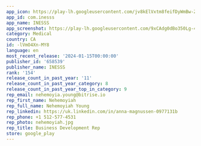 ```yaml
---
app_icon: https://play-lh.googleusercontent.com/jv8kElVxtm8feifDyWmBw-ZLmZi6pJhR6I31D6qs4WTn8ZAq03pA4RSLyPbn_9PGyEs
app_id: com.inesss
app_name: INESSS
app_screenshot: https://play-lh.googleusercontent.com/9xCAdg0dBo350Lg-49DdsEjIqmg8Qt33J7tGLmApsk2HgmZUfe3Wq17A3GymPTZYCe0
category: Medical
country: CA
id: -lVmO4Xn-MY8
language: en
most_recent_release: '2024-01-15T00:00:00'
publisher_id: '658539'
publisher_name: INESSS
rank: '154'
release_count_in_past_year: '11'
release_count_in_past_year_category: 8
release_count_in_past_year_top_in_category: 9
rep_email: nehemoyia.young@bitrise.io
rep_first_name: Nehemoyiah
rep_full_name: Nehemoyiah Young
rep_linkedin: https://uk.linkedin.com/in/anna-magnussen-0977131b
rep_phone: +1 512-577-4531
rep_photo: nehemoyiah.jpg
rep_title: Business Development Rep
store: google_play
---
```

